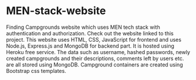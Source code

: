 # MEN-stack-website
Finding Campgrounds website which uses MEN tech stack with authentication and authorization.
Check out the website linked to this project.
This website uses HTML, CSS, JavaScript for frontend and uses Node.js, Express.js and MongoDB for backend part.
It is hosted using Heroku free service.
The data such as username, hashed passwords, newly created campgrounds and their descriptions, comments left by users etc. are all stored using MongoDB.
Campground containers are created using Bootstrap css templates.
